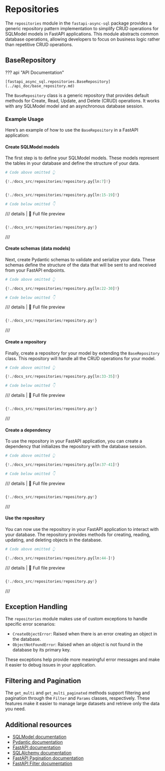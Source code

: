 # Repositories

The `repositories` module in the `fastapi-async-sql` package provides a generic repository pattern implementation to simplify CRUD operations for SQLModel models in FastAPI applications. This module abstracts common database operations, allowing developers to focus on business logic rather than repetitive CRUD operations.

## BaseRepository
??? api "API Documentation"

    [fastapi_async_sql.repositories.BaseRepository](../api_doc/base_repository.md)

The `BaseRepository` class is a generic repository that provides default methods for Create, Read, Update, and Delete (CRUD) operations. It works with any SQLModel model and an asynchronous database session.


### Example Usage

Here’s an example of how to use the `BaseRepository` in a FastAPI application:
#### Create SQLModel models
The first step is to define your SQLModel models. These models represent the tables in your database and define the structure of your data.
```python
# Code above omitted 👆

{!./docs_src/repositories/repository.py[ln:7]!}


{!./docs_src/repositories/repository.py[ln:15-19]!}

# Code below omitted 👇
```
/// details | 👀 Full file preview
```python

{!./docs_src/repositories/repository.py!}
```
///

#### Create schemas (data models)
Next, create Pydantic schemas to validate and serialize your data. These schemas define the structure of the data that will be sent to and received from your FastAPI endpoints.
```python
# Code above omitted 👆

{!./docs_src/repositories/repository.py[ln:22-30]!}

# Code below omitted 👇
```
/// details | 👀 Full file preview
```python

{!./docs_src/repositories/repository.py!}
```
///

#### Create a repository
Finally, create a repository for your model by extending the `BaseRepository` class. This repository will handle all the CRUD operations for your model.
```python
# Code above omitted 👆

{!./docs_src/repositories/repository.py[ln:33-35]!}

# Code below omitted 👇
```
/// details | 👀 Full file preview
```python

{!./docs_src/repositories/repository.py!}
```
///

#### Create a dependency
To use the repository in your FastAPI application, you can create a dependency that initializes the repository with the database session.
```python
# Code above omitted 👆

{!./docs_src/repositories/repository.py[ln:37-41]!}

# Code below omitted 👇
```

/// details | 👀 Full file preview
```python

{!./docs_src/repositories/repository.py!}
```
///

#### Use the repository
You can now use the repository in your FastAPI application to interact with your database. The repository provides methods for creating, reading, updating, and deleting objects in the database.
```python
# Code above omitted 👆

{!./docs_src/repositories/repository.py[ln:44-]!}

```
/// details | 👀 Full file preview
```python

{!./docs_src/repositories/repository.py!}
```
///

## Exception Handling

The `repositories` module makes use of custom exceptions to handle specific error scenarios:

- `CreateObjectError`: Raised when there is an error creating an object in the database.
- `ObjectNotFoundError`: Raised when an object is not found in the database by its primary key.

These exceptions help provide more meaningful error messages and make it easier to debug issues in your application.

## Filtering and Pagination

The `get_multi` and `get_multi_paginated` methods support filtering and pagination through the `Filter` and `Params` classes, respectively. These features make it easier to manage large datasets and retrieve only the data you need.

## Additional resources
- [SQLModel documentation](https://sqlmodel.tiangolo.com/tutorial/fastapi/multiple-models/)
- [Pydantic documentation](https://docs.pydantic.dev/latest/)
- [FastAPI documentation](https://fastapi.tiangolo.com/)
- [SQLAlchemy documentation](https://docs.sqlalchemy.org/)
- [FastAPI Pagination documentation](https://uriyyo-fastapi-pagination.netlify.app/)
- [FastAPI Filter documentation](https://fastapi-filter.netlify.app/)